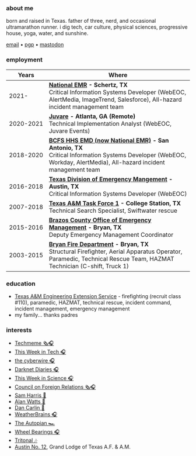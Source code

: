 ### about me
born and raised in Texas.  father of three, nerd, and occasional ultramarathon runner.  i dig tech, car culture, physical sciences, progressive house, yoga, water, and sunshine.

<a href="mailto:chris@chrismartintx.com">email</a> • <a href="https://pgp.chrismartintx.com/" target="window">pgp</a> • <a rel="me" href="https://twit.social/@chrismartintx">mastodon</a>
### employment
Years | Where
--- | ---
2021<nbsp/>- | **[National EMR](https://nationalemr.us/) - Schertz, TX**<br/>Critical Information Systems Developer (WebEOC, AlertMedia, ImageTrend, Salesforce), All-hazard incident management team<br/>
2020<nbsp/>-<nbsp/>2021 | **[Juvare](https://www.juvare.com/webeoc/) - Atlanta, GA (Remote)**<br/>Technical Implementation Analyst (WebEOC, Juvare Events)<br/>
2018<nbsp/>-<nbsp/>2020 | **[BCFS HHS EMD (now National EMR)](https://nationalemr.us/) - San Antonio, TX**<br/>Critical Information Systems Developer (WebEOC, Workday, AlertMedia), All-hazard incident management team<br/>
2016<nbsp/>-<nbsp/>2018 | **[Texas Division of Emergency Mangement](https://tdem.texas.gov/) - Austin, TX**<br/>Critical Information Systems Developer (WebEOC)<br/>
2007<nbsp/>-<nbsp/>2018 | **[Texas A&M Task Force 1](https://texastaskforce1.org/) - College Station, TX**<br/>Technical Search Specialist, Swiftwater rescue<br/>
2015<nbsp/>-<nbsp/>2016 | **[Brazos County Office of Emergency Management](http://brazosceoc.org) - Bryan, TX**<br/>Deputy Emergency Management Coordinator<br/>
2003<nbsp/>-<nbsp/>2015 | **[Bryan Fire Department](https://www.bryantx.gov/fire/) - Bryan, TX**<br/>Structural Firefighter, Aerial Apparatus Operator, Paramedic, Technical Rescue Team, HAZMAT Technician (C-shift, Truck 1)

### education
* [Texas A&M Engineering Extension Service](https://www.teex.org) - firefighting (recruit class #110), paramedic, HAZMAT, technical rescue, incident command, incident management, emergency management
* my family... thanks padres

### interests
* [Techmeme 🗞️🎧](https://techmeme.com)
* [This Week in Tech 🎧](https://twit.tv)
* [the cyberwire 🎧](https://thecyberwire.com)
* [Darknet Diaries 🎧](https://darknetdiaries.com/)
* [This Week in Science 🎧](https://www.twis.org/)
* [Council on Foreign Relations 🗞️🎧](https://www.cfr.org)
* [Sam Harris 🧠](https://samharris.org)
* [Alan Watts 🧠](https://alanwatts.org/)
* [Dan Carlin 📜](https://www.dancarlin.com/)
* [WeatherBrains 🎧](https://weatherbrains.com)
* [The Autopian 🏎️](https://www.theautopian.com/)
* [Wheel Bearings 🎧](https://wheelbearings.media)
* [Tritonal 🎶](http://tritonalmusic.com)
* [Austin No. 12](http://austinlodge12.com), Grand Lodge of Texas A.F. & A.M.
